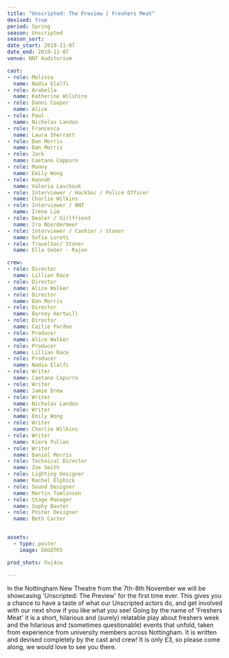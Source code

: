 ```yaml
---
title: "Unscripted: The Preview | Freshers Meat"
devised: true
period: Spring
season: Unscripted
season_sort:
date_start: 2019-11-07
date_end: 2019-11-07
venue: NNT Auditorium

cast:
- role: Melissa
  name: Nadia Elalfi
- role: Arabella
  name: Katherine Wilshire
- role: Danni Cooper
  name: Alice
- role: Paul
  name: Nicholas Landon
- role: Francesca
  name: Laura Sherratt
- role: Dan Morris
  name: Dan Morris
- role: Jack 
  name: Caetano Cappuro
- role: Manny 
  name: Emily Wong
- role: Hannah
  name: Valeria Lavchouk
- role: Interviewer / HackSoc / Police Officer
  name: Charlie Wilkins
- role: Interviewer / NNT
  name: Irene Lim
- role: Dealer / Girlfriend
  name: Ira Noordermeer
- role: Interviewer / Cashier / Stoner
  name: Sofia Loreti
- role: TravelSoc/ Stoner
  name: Ella Seber - Rajan

crew: 
- role: Director
  name: Lillian Race
- role: Director
  name: Alice Walker
- role: Director
  name: Dan Morris
- role: Director
  name: Barney Hartwill
- role: Director
  name: Caitie Pardoe
- role: Producer
  name: Alice Walker
- role: Producer
  name: Lillian Race
- role: Producer
  name: Nadia Elalfi
- role: Writer
  name: Caetano Capurro
- role: Writer
  name: Jamie Drew
- role: Writer
  name: Nicholas Landon
- role: Writer
  name: Emily Wong
- role: Writer
  name: Charlie Wilkins
- role: Writer
  name: Kiera Pullen
- role: Writer
  name: Daniel Morris
- role: Technical Director 
  name: Zoe Smith
- role: Lighting Designer 
  name: Rachel Elphick
- role: Sound Designer 
  name: Martin Tomlinson
- role: Stage Manager 
  name: Sophy Baxter
- role: Poster Designer
  name: Beth Carter


assets:
  - type: poster
    image: D6GQTK5

prod_shots: Fwj4cw

---
```


In the Nottingham New Theatre from the 7th-8th November we will be showcasing 'Unscripted: The Preview' for the first time ever. This gives you a chance to have a taste of what our Unscripted actors do, and get involved with our next show if you like what you see! Going by the name of 'Freshers Meat' it is a short, hilarious and (surely) relatable play about freshers week and the hilarious and (sometimes questionable) events that unfold, taken from experience from university members across Nottingham. It is written and devised completely by the cast and crew! It is only £3, so please come along, we would love to see you there.
